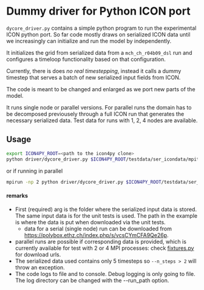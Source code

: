 # Dummy driver for Python ICON port

`dycore_driver.py` contains a simple python program to run the experimental ICON python port. So far 
code mostly draws on serialized ICON data until we increasingly can initialize and run the model by independently.

It initializes the grid from serialized data from a `mch_ch_r04b09_dsl` run and configures a 
timeloop functionality based on that configuration.

Currently, there is does *no real timestepping*, instead it calls a dummy timestep that 
serves a batch of new serialized input fields from ICON.

The code is meant to be changed and enlarged as we port new parts of the model.

It runs single node or parallel versions. For parallel runs the domain has to be decomposed previousely
through a full ICON run that generates the necessary serialized data. Test data for runs with 1, 2, 4 nodes 
are available. 

## Usage

```bash
export ICON4PY_ROOT=<path to the icon4py clone>
python driver/dycore_driver.py $ICON4PY_ROOT/testdata/ser_icondata/mpitask1/mch_ch_r04b09_dsl/ser_data --n_steps=2 --run_path=/home/magdalena/temp/icon
```

or if running in parallel

```bash
mpirun -np 2 python driver/dycore_driver.py $ICON4PY_ROOT/testdata/ser_icondata/mpitask2/mch_ch_r04b09_dsl/ser_data --mpi=True --n_steps=2 --run_path=/home/magdalena/temp/icon

```

#### remarks

- First (required) arg is the folder where the serialized input data is stored. The same input data is for the unit tests is used. The path in the example is where the data is put when downloaded via the unit tests.
  - data for a serial (single node) run can be downloaded from https://polybox.ethz.ch/index.php/s/vcsCYmCFA9Qe26p.
- parallel runs are possible if corresponding data is provided, which is currently available for test with 2 or 4 MPI processes:
check [fixtures.py](../common/src/icon4py/model/common/test_utils/fixtures.py) for download urls.
- The serialized data used contains only 5 timesteps so `--n_steps > 2` will throw an exception.
- The code logs to file and to console. Debug logging is only going to file. The log directory can be changed with the --run_path option.
